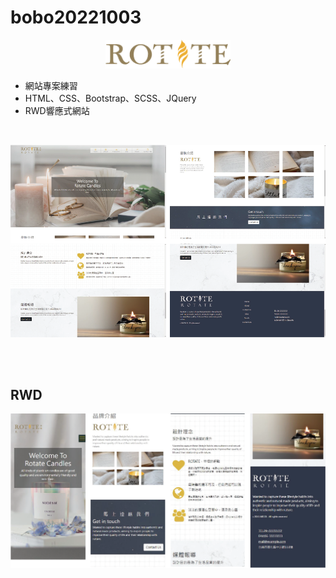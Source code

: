 # bobo20221003
<p align="center">
  <img width="200" src="https://github.com/bobo6389/bobo20221003/blob/main/Rotate/assets/images/logo-2.png">
</p>

- 網站專案練習
- HTML、CSS、Bootstrap、SCSS、JQuery
- RWD響應式網站

</br>

![image](https://github.com/bobo6389/bobo20221003/blob/main/Rotate/assets/images/windows.png)

</br>
</br>

## RWD
![image](https://github.com/bobo6389/bobo20221003/blob/main/Rotate/assets/images/mobile.png)
